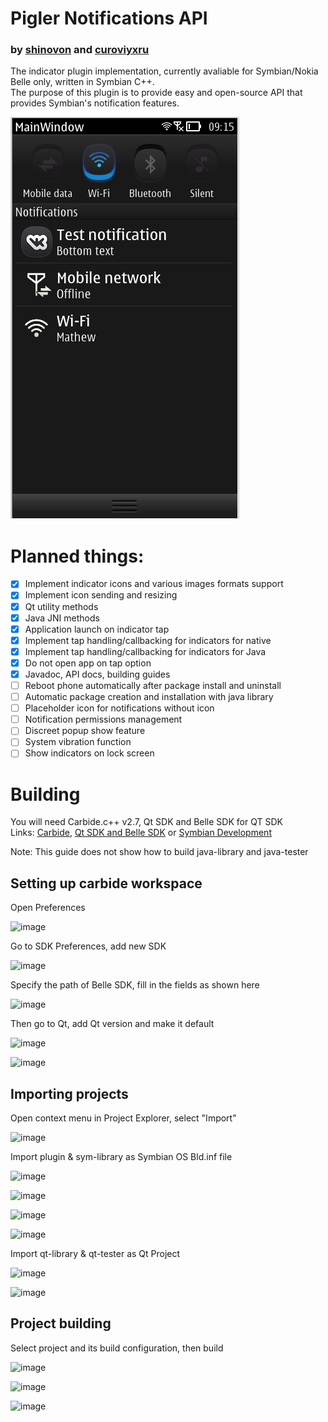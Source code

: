 # Pigler Notifications API
### by [shinovon](https://github.com/shinovon) and [curoviyxru](https://github.com/curoviyxru)
The indicator plugin implementation, currently avaliable for Symbian/Nokia Belle only, written in Symbian C++.<br>
The purpose of this plugin is to provide easy and open-source API that provides Symbian's notification features.

![Screenshot](screenshot.png)

# Planned things:
* [x] Implement indicator icons and various images formats support
* [x] Implement icon sending and resizing
* [x] Qt utility methods
* [x] Java JNI methods
* [x] Application launch on indicator tap
* [x] Implement tap handling/callbacking for indicators for native
* [x] Implement tap handling/callbacking for indicators for Java
* [x] Do not open app on tap option
* [x] Javadoc, API docs, building guides
* [ ] Reboot phone automatically after package install and uninstall
* [ ] Automatic package creation and installation with java library
* [ ] Placeholder icon for notifications without icon
* [ ] Notification permissions management
* [ ] Discreet popup show feature
* [ ] System vibration function
* [ ] Show indicators on lock screen

# Building
You will need Carbide.c++ v2.7, Qt SDK and Belle SDK for QT SDK<br>
Links: <a href="https://mrrosset.github.io/Symbian-Archive/Dep&IDE.html">Carbide</a>,  <a href="https://mrrosset.github.io/Symbian-Archive/SDKs-Langs.html">Qt SDK and Belle SDK</a> or <a href="https://www.mediafire.com/folder/79jhy594xb3uk/Symbian_Development">Symbian Development</a>

Note: This guide does not show how to build java-library and java-tester


## Setting up carbide workspace
Open Preferences

![image](https://github.com/piglerorg/pigler/assets/43963888/9b2eb07e-41e0-42ff-8fae-7228f28f482b)

Go to SDK Preferences, add new SDK

![image](https://github.com/piglerorg/pigler/assets/43963888/9c8a3e1a-a298-4dc1-929a-141794044a85)

Specify the path of Belle SDK, fill in the fields as shown here

![image](https://github.com/piglerorg/pigler/assets/43963888/58c8100f-d7f5-451c-8765-8080c5a567eb)

Then go to Qt, add Qt version and make it default

![image](https://github.com/piglerorg/pigler/assets/43963888/e0959905-71ad-413d-b56d-427a32feb20a)

![image](https://github.com/piglerorg/pigler/assets/43963888/e4207a0e-fc5e-4f03-8ab8-aa86708890e8)

## Importing projects
Open context menu in Project Explorer, select "Import"

![image](https://github.com/piglerorg/pigler/assets/43963888/72889f69-58ac-4083-9f51-b4d86c6b5f3a)

Import plugin & sym-library as Symbian OS Bld.inf file

![image](https://github.com/piglerorg/pigler/assets/43963888/41caf6be-fe73-489c-9723-22520347c060)

![image](https://github.com/piglerorg/pigler/assets/43963888/8cde9a00-1f1b-4958-acb1-d643d1d3af08)

![image](https://github.com/piglerorg/pigler/assets/43963888/6103a974-e39c-4b96-a532-d269b413b569)

![image](https://github.com/piglerorg/pigler/assets/43963888/560d4ecd-2f15-4a82-b553-a048e81fbdcd)


Import qt-library & qt-tester as Qt Project

![image](https://github.com/piglerorg/pigler/assets/43963888/7f9c47a0-93be-4f10-848c-5d6ef6330b4e)

![image](https://github.com/piglerorg/pigler/assets/43963888/81f561c8-07e8-49a9-9174-17241bf346d0)

## Project building

Select project and its build configuration, then build

![image](https://github.com/piglerorg/pigler/assets/43963888/fbe85e6d-2e89-4516-83ac-c13143987bff)

![image](https://github.com/piglerorg/pigler/assets/43963888/c517419a-440b-41bc-8bad-29f768a12ad8)

![image](https://github.com/piglerorg/pigler/assets/43963888/741ed133-37dd-4426-9049-7fe2287cd923)
